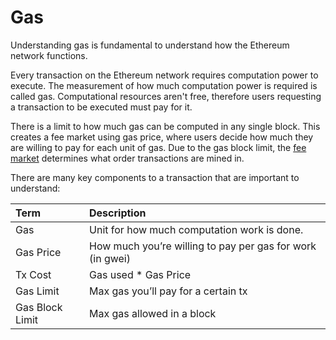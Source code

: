 # Gas

Understanding gas is fundamental to understand how the Ethereum network functions.   
  
Every transaction on the Ethereum network requires computation power to execute. The measurement of how much computation power is required is called gas. Computational resources aren't free, therefore users requesting a transaction to be executed must pay for it.   
  
There is a limit to how much gas can be computed in any single block. This creates a fee market using gas price, where users decide how much they are willing to pay for each unit of gas. Due to the gas block limit, the [fee market](fee-market.md) determines what order transactions are mined in.  
  
There are many key components to a transaction that are important to understand:

| Term | Description |
| :--- | :--- |
| Gas | Unit for how much computation work is done. |
| Gas Price | How much you’re willing to pay per gas for work \(in gwei\) |
| Tx Cost | Gas used \* Gas Price |
| Gas Limit | Max gas you’ll pay for a certain tx |
| Gas Block Limit | Max gas allowed in a block |

